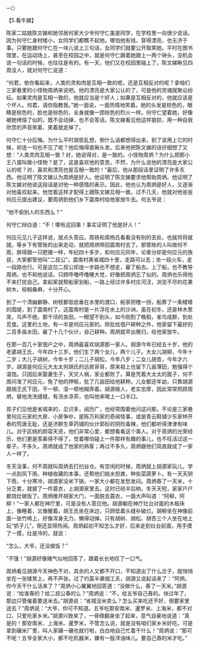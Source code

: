     一〇 

   【5.看牛娣】

   陈家二姑娘陈文娣和她邻居何家大少爷何守仁虽是同学，在学校里一向很少说话。因为何守仁身材矮小，女同学们都瞧不起他。哪怕他有钱，穿得漂亮，也无济于事。只要她跟何守仁在一块儿说上三句话，女同学们就要公开取笑她。平时在图书馆里，在运动场上，甚至在校园之中，就是何守仁跟着她跟上一两个钟头，没机会说一句话的时候，也往往是有的。有一天，他们又在校园里碰上了。陈文娣瞅见四周没人，就对何守仁说道：

   “何君，依你看起来，人类的灵和肉是互相一致的呢，还是互相反对的呢？拿咱们三家巷里的小怪物周炳来说吧。他的漂亮是大家公认的了，可是他的灵魂就聚讼纷纭。如果灵肉是互相一致的，他就应当是个好人；如果是互相反对的，他就应该是个坏人。何君，请你指教我。”她一面说，一面热情地笑着。她的头发是棕色的，眼睛是棕色的，脸也是棕色的，全身就像一团棕色的烈火一样。何守仁望着她，好像被她烤熔了似的，既不会动弹，也不会答话。陈文娣看见他这样狼狈，用一种自我欣赏的声音笑着、笑着就走掉了。

   何守仁十分后悔。为什么平时胡思乱想，倒什么话都想得出来，到了该用上它的时候，却连一句也不见了呢？他后悔得直揪头发。后来他把陈文娣的话仔细想了又想：“人类灵肉互相一致？对，她说得对，是一致的。小怪物周炳？为什么把那小王八蛋叫做小怪物？是了，这是喜欢他的意思。不然，为什么说他的漂亮是大家公认的呢？对，喜欢和漂亮也是互相一致的！”最后，他从那段话里证明了许多东西。他证明了陈文娣认为周炳是好人。他证明了陈文娣要求他帮助周炳。他证明了陈文娣对他说这段话是对他一种感情的表示。因此，他也认为周炳是好人，又逐渐对他喜欢起来。他觉着这样才配得上跟陈文娣互相一致。过不几天，他就对他爸爸何应元提出建议，要周炳到他们乡下震南村给他家放牛去。何五爷说：

   “他不偷别人的东西么？”

   何守仁辩白道：“不！哪有这回事！事实证明了他是好人！”

   何应元见儿子这样说，就点头答应。周铁和周杨氏看看没有别的去处，也就将将就就。等乡下有管账的出来走动，就把周炳带回震南村去了。那管账的人叫做何不周，胖得跟一只肥猪一样，年纪四十多岁，和何应元同年，论辈分却是何应元的族叔，大家都管他叫“二叔公”。震南村离省城四十里，走路可以去；坐一段火车，走一段路也行。可是这位二叔公却连一步路也不想走，雇了船去。上了船，也不教导周炳，也不和他说话，只顾呼噜呼噜睡大觉，好像把周炳忘了似的。周炳也乐得他不来打扰自己，拿起桨就帮船家划船，一路上经过许多村庄河汊，浏览不尽的花果树木，棕榈桑麻，十分开心。

   到了一个清幽僻静、树枝都低低垂在水里的渡口，船家把橹一拐，船靠了一条矮矮的围堤，到了震南村了。这震南村是一片浮在水上的沙洲，虽在初冬，还是林木葱茏，鸟声不绝。那千顷的良田，一眼望不到头，如今刚割了晚稻，雀鸟成群，到处觅食。这里的土地，有一半是何应元家的。除批给佃户耕种之外，他家留下最好的二百多亩水田，雇了十几个伙计，自己耕种。周炳就早出晚归，给他家放牛。

   在那一百几十家佃户之中，周炳最喜欢胡源那一家人。胡源今年已经五十岁，他的老婆胡王氏，今年四十三岁。他们生了两个女儿，两个儿子。大女儿胡柳，今年十二岁；大儿子胡树，今年十岁；二儿子胡松，今年八岁；二女儿胡杏，今年才六岁。胡源是何应元大太太何胡氏的远房哥哥，原来祖上也留下几亩薄田，勉强得个温饱。只因后来娶妻生子，天灾人祸，家业都败了。算是凭着大太太的面子，何不周问准了何应元，免了他的押租，批了几亩田给他耕种。儿女都还年幼，只靠胡源跟胡王氏下田，干一顿、湿一顿地糊弄着。胡源做人，老实忠厚，因此常常照顾周炳，替他洗洗缝缝，有汤水凉茶，也叫他来喝上一口半口。

   孩子们见他是省城来的，见识多，阅历广，也经常围着他问这问那。不论是三家巷里何应元家的大房、小房争吵，是陈万利家的奇闻怪事，或是青云鞋铺少东家林开泰的荒唐无耻，还是济群生草药铺的伙计郭标的阴险毒辣，他们都听得津津有味儿。对于区桃的颜容天资，他们非常心爱，都想看看这个美人。对于周炳的光荣经历，他们更是羡慕得不得了，觉着哪怕碰上一件那样有趣的事儿，也不枉活过这一辈子。不多久，周炳就成了他家的熟客；再过不多久，周炳跟他们简直就成了一家人一样了。

   冬天没事，何不周就叫周炳去打扫谷仓。有空闲的时候，周炳就上胡源家玩儿，学一点刮风下雨、种植收藏的本事，还帮他们挑水担粪，种些菜蔬萝卜。有一天天阴下雨，十分寒冷，胡源家没米下锅，一家大小都在发愁发闷。周炳舂了一天米，十分乏累，就披了一件蓑衣，上胡源家里去。这时已经半后晌，冬天天短，家家户户都烧灶做饭了。周炳推开胡家大门，一面脱去蓑衣，一面大声叫道：“阿柳，阿柳！”一家人都在神厅里，可是没有人答应他。胡源躺在神厅灶台对面的木板床上，像睡着，又像醒着。胡王氏坐在床边，只顾低着头缝补破烂。胡柳坐在神像前面一张竹椅上，好像浑身无力，懒得动弹。只有胡树、胡松、胡杏三个人坐在地上玩“抓子儿”，倒还显得热闹。周炳起初不知怎么才好，后来走到灶台前面，用手摸了一摸，灶是冷的，就说：

   “怎么，大爷，还没做饭？”

   “不饿！”胡源好像赌气似地回答了，跟着长长地叹了一口气。

   周炳看见胡源今天神色不对，其余的人又都不开口，不知道出了什么岔子，就悄悄坐在一张矮凳上，再不声张。过了约莫半袭烟工夫，胡源又说起话来了：“阿炳，你今天干什么活来了？”周炳小心翼翼地回答道：“没做什么，舂了一天米。”胡源说：“给谁舂的？给二叔公舂的么？”周炳说：“不，给五爷自己舂的。快过年了，那边只管催着要送米去。”胡源说：“省城没米卖么？怎么买来吃还不好，倒要家里送去？”周炳说：“大爷，你可不知道。五爷吃那安南米、暹罗米、上海米，都不对口，只爱吃家乡米。”胡源兴致来了，一骨碌翻身坐了起来，意气自豪地说道：“真是的！那安南米、上海米、暹罗米，不管怎么说，就是没有咱们家乡米好吃。可是拿到碾米厂里，叫人家碾一碾也就行啦，白白地自己忙着干什么！”周炳说：“那可不呢！五爷全家大小，都不吃机器米，嫌有一股洋油味儿。要自己舂的米才吃。”

